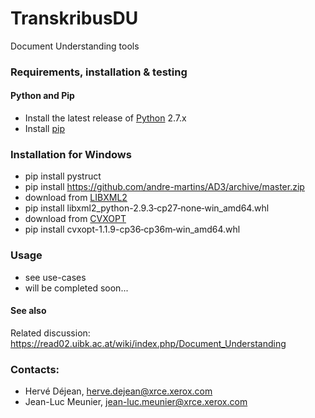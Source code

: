 # TranskribusDU
Document Understanding tools

### Requirements, installation & testing

#### Python and Pip

* Install the latest release of [Python] 2.7.x
* Install [pip]

### Installation for Windows

* pip install pystruct
* pip install https://github.com/andre-martins/AD3/archive/master.zip
* download from [LIBXML2]
* pip install libxml2_python-2.9.3‑cp27‑none‑win_amd64.whl
* download from [CVXOPT]
* pip install  cvxopt-1.1.9-cp36‑cp36m‑win_amd64.whl  

### Usage
 * see use-cases
 * will be completed soon...  

#### See also
Related discussion: <https://read02.uibk.ac.at/wiki/index.php/Document_Understanding>

### Contacts:
 * Hervé Déjean, herve.dejean@xrce.xerox.com
 * Jean-Luc Meunier, jean-luc.meunier@xrce.xerox.com


[Python]: <https://www.python.org>
[Pip]: <https://pip.pypa.io/en/stable/installing/>
[AD3]: <https://github.com/andre-martins/AD3/archive/master.zip>
[CVXOPT]: <http://www.lfd.uci.edu/%7Egohlke/pythonlibs/#cvxopt>
[LIBXML2]: <http://www.lfd.uci.edu/~gohlke/pythonlibs/#libxml-python>
